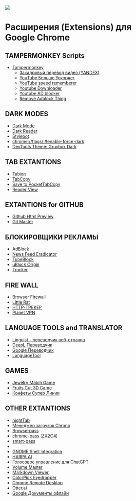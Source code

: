 <img src="https://logodownload.org/wp-content/uploads/2017/05/google-chrome-logo-5.png" align="middle">

# Расширения (Extensions) для Google Chrome

## TAMPERMONKEY Scripts

- [Tampermonkey](https://chrome.google.com/webstore/detail/tampermonkey/dhdgffkkebhmkfjojejmpbldmpobfkfo)
  - [Закадровый перевод видео (YANDEX)](https://github.com/ilyhalight/voice-over-translation)
  - [YouTube Больше Ускоряет](https://github.com/orrstudio/More-Speeds-Buttons-for-YouTube)
  - [YouTube speed rememberer](https://greasyfork.org/ru/scripts/27091-youtube-speed-rememberer)
  - [Youtube Downloader](https://greasyfork.org/ru/scripts/446208-youtube-download-button)
  - [Youtube AD blocker](https://github.com/ChenZihan-sudo/Youtube-AD-blocker)
  - [Remove Adblock Thing](https://github.com/TheRealJoelmatic/RemoveAdblockThing)

## DARK MODES

- [Dark Mode](https://chrome.google.com/webstore/detail/dark-mode/dmghijelimhndkbmpgbldicpogfkceaj "Простая кнопка включения и выключения темной темы для страницы. Имеет список исключения сайтов.")
- [Dark Reader](https://darkreader.org "Настройка темнуй темы: яркость, контрастность и сепия. Можно включить для всех веб-сайтов или определенных доменов.")
- [Stylebot](https://github.com/ankit/stylebot "Stylebot - это расширение для браузера, позволяющее вручную менять внешний вид и содержание веб-страниц.")
- [chrome://flags/:#enable-force-dark](https://www.pocket-lint.com/how-to-enable-dark-mode-for-google-chrome/?utm_source=pocket_saves "принудительно включить темный режим для веб-контента Chrome")
- [DevTools Theme: Gruvbox Dark](https://chromewebstore.google.com/detail/devtools-theme-gruvbox-da/njcgdakjdifgccdgnoiphpnihcfopcmj "Темная тема для Devtools. Это тема для инструментов разработчика")

## TAB EXTANTIONS

- [Tabion](https://chromewebstore.google.com/detail/tabion-tab-manager/mifaenlfpfcafflooikjoboiaebmolnn "мощный менеджер вкладок")
- [TabCopy](https://chromewebstore.google.com/detail/tabcopy/micdllihgoppmejpecmkilggmaagfdmb "Быстрое копирование вкладок в буфер обмена")
- [Save to PocketTabCopy](https://chromewebstore.google.com/detail/save-to-pocket/niloccemoadcdkdjlinkgdfekeahmflj "это самый простой и быстрый способ захвата статей, видео и всего остального, что вы найдете в Интернете. Одним щелчком мыши собранный вами контент появится на всех ваших устройствах в чистом, свободном от отвлекающих факторов пространстве — его можно будет прочитать, когда вы будете готовы, дома, на работе или в дороге. ")
- [Reader View](https://chromewebstore.google.com/detail/reader-view/ecabifbgmdmgdllomnfinbmaellmclnh "позволяет переключаться между обычным видом и режимом чтения, нажимая кнопку действия страницы. ")

## EXTANTIONS for GITHUB

- [Github Html Preview](https://chromewebstore.google.com/detail/github-html-preview/pmpjligbgooljdpakhophgddmcipglna "Это расширение обеспечивает предварительный просмотр html-файла, загруженного на github.")
- [Git Master](https://chromewebstore.google.com/detail/git-master/klmeolbcejnhefkapdchfhlhhjgobhmo "Дерево файлов Git (GitHub && GitLab && Gitee && Gitea && Gogs)")

## БЛОКИРОВЩИКИ РЕКЛАМЫ

- [AdBlock](https://chromewebstore.google.com/detail/gighmmpiobklfepjocnamgkkbiglidom "Блокирует рекламу на YouTube, Facebook, Twitch и на всех ваших любимых сайтах.")
- [News Feed Eradicator](https://chromewebstore.google.com/detail/news-feed-eradicator/fjcldmjmjhkklehbacihaiopjklihlgg "News Feed Eradicator удаляет самую вызывающую привыкание часть Facebook, Twitter и других социальных сетей — ленту — и заменяет ее вдохновляющей цитатой.")
- [TubeBlock](https://chromewebstore.google.com/detail/tubeblock-adblock-for-you/mkdijghjjdkfpohnmmoicikpkjodcmio "Adblock for Youtube")
- [uBlock Origin](https://chromewebstore.google.com/detail/ublock-origin/cjpalhdlnbpafiamejdnhcphjbkeiagm "эффективный блокировщик: он использует меньше оперативной памяти и меньше нагружает ЦП, при этом используя больше фильтров, чем другие популярные блокировщики.")
- [Trocker](https://chromewebstore.google.com/detail/trocker/bjojfeillmmoeadgobbcknkgdkngbcdb "блокирует попытки трекеров электронной почты и не позволяет им отслеживать, что вы делаете с полученными электронными письмами.")

## FIRE WALL

- [Browser Firewall](https://chromewebstore.google.com/detail/browser-firewall/pnihjpieldkckighiojnlfkgeennledi "это мощное расширение, которое позволяет блокировать доступ любого расширения или веб-сайта к вашей сети.")
- [Little Rat](https://chromewebstore.google.com/detail/little-rat/oiopkpalpilladnibecobcecijffaflf "это расширение предназначенно для мониторинга сетевого трафика. Легко просматривайте, отслеживайте и блокируйте трафик от других расширений Chrome отдельно для каждого расширения.")
- [HTTP-ТРЕКЕР](https://chromewebstore.google.com/detail/http-tracker/fklakbbaaknbgcedidhblbnhclijnhbi "Проверяйте заголовки HTTP-запросов, файлы cookie, данные, заголовки ответов, файлы cookie и добавляйте/изменяйте заголовки запросов перед отправкой запросов.")
- [Planet VPN](https://chromewebstore.google.com/detail/%D0%B1%D0%B5%D1%81%D0%BF%D0%BB%D0%B0%D1%82%D0%BD%D1%8B%D0%B9-vpn-%D0%BF%D1%80%D0%BE%D0%BA%D1%81%D0%B8-%D0%B8-%D0%B1/hipncndjamdcmphkgngojegjblibadbe "Бесплатный VPN-прокси и блокировщик рекламы")

## LANGUAGE TOOLS and TRANSLATOR

- [Linguist - переводчик веб-страниц](https://chromewebstore.google.com/detail/linguist-%D0%BF%D0%B5%D1%80%D0%B5%D0%B2%D0%BE%D0%B4%D1%87%D0%B8%D0%BA-%D0%B2%D0%B5%D0%B1-%D1%81/gbefmodhlophhakmoecijeppjblibmie "Перевод страниц и текстов, словарь, история, автономные и настраиваемые переводчики")
- [DeepL Переводчик](https://chromewebstore.google.com/detail/deepl-%D0%BF%D0%B5%D1%80%D0%B5%D0%B2%D0%BE%D0%B4%D1%87%D0%B8%D0%BA-%E2%80%93-%D0%BF%D0%B5%D1%80%D0%B5%D0%B2%D0%BE/cofdbpoegempjloogbagkncekinflcnj "Перевод при чтении и письме")
- [Google Переводчик](https://chromewebstore.google.com/detail/google-%D0%BF%D0%B5%D1%80%D0%B5%D0%B2%D0%BE%D0%B4%D1%87%D0%B8%D0%BA/aapbdbdomjkkjkaonfhkkikfgjllcleb "быстро переводить веб-страницы")
- [LanguageTool](https://chromewebstore.google.com/detail/languagetool-%E2%80%93-%D0%BA%D0%BE%D1%80%D1%80%D0%B5%D0%BA%D1%82%D0%BE%D1%80/oldceeleldhonbafppcapldpdifcinji "корректор грамматики и орфографии")

## GAMES

- [Jewelry Match Game](https://chromewebstore.google.com/detail/jewelry-match-game/ineaaihjbnlcbcpbfndkjickelejlnaf "2 различных режима и более 50 сложных уровней ждут вас в этой конфетной игре.")
- [Fruits Cut 3D Game](https://chromewebstore.google.com/detail/fruits-cut-3d-game/ihighpmpfmmdjeofedjdmkcfhkofcfnb "Разрежьте все фрукты, как хороший ниндзя и собирайте очки. Следите за бомбами, они сбрасывают ваш счет.")
- [Конфеты Супер Линии](https://chromewebstore.google.com/detail/%D0%BA%D0%BE%D0%BD%D1%84%D0%B5%D1%82%D1%8B-%D1%81%D1%83%D0%BF%D0%B5%D1%80-%D0%BB%D0%B8%D0%BD%D0%B8%D0%B8/goiplcdjcgofiilgmnnnecjjfcmclkmc "Готов взять конфетку? Соберите как минимум три конфеты в ряд, чтобы заработать очки и повысить уровень.")

## OTHER EXTANTIONS

- [nightTab](https://github.com/orrstudio/nightTab#nighttab---a-custom-start-page "Загружено из:/home/orr/GITHUB/nightTab/chrome_extention")
- [Менеджер загрузок Chrono](https://chrome.google.com/webstore/detail/chrono-download-manager/mciiogijehkdemklbdcbfkefimifhecn)
- [Browserpass](https://chrome.google.com/webstore/detail/browserpass/naepdomgkenhinolocfifgehidddafch)
- [chrome-pass (ZX2C4)](https://github.com/hsanson/chrome-pass)
- [smart-pass](https://github.com/fmeum/smart-pass)
- 
- [GNOME Shell integration](https://chrome.google.com/webstore/detail/gnome-shell-integration/gphhapmejobijbbhgpjhcjognlahblep)
- [HARPA AI](https://chromewebstore.google.com/detail/harpa-ai-%D0%B0%D0%B3%D0%B5%D0%BD%D1%82-%D0%B0%D0%B2%D1%82%D0%BE%D0%BC%D0%B0%D1%82%D0%B8%D0%B7%D0%B0/eanggfilgoajaocelnaflolkadkeghjp "может быстро резюмировать многочасовые видео по частям, экономя ваше время на просмотре. это чат с искусственным интеллектом на любом сайте. Он предоставляет GPT-ответы рядом с результатами поиска Google / Bing / DuckDuckGo / Yahoo, позволяет разговаривать с веб-страницами, видео и PDF, резюмировать юридические документы, извлекать данные, SEO-ключевые слова и многое другое, что делает его идеальным помощником в исследованиях")
- [Голосовое управление для ChatGPT](https://chromewebstore.google.com/detail/%D0%B3%D0%BE%D0%BB%D0%BE%D1%81%D0%BE%D0%B2%D0%BE%D0%B5-%D1%83%D0%BF%D1%80%D0%B0%D0%B2%D0%BB%D0%B5%D0%BD%D0%B8%D0%B5-%D0%B4%D0%BB%D1%8F/baahncfnjojaofhdmdfkpeadigoemkif "Это расширение дополняет ChatGPT функциями голосового управления и чтения вслух с использованием передовых технологий распознавания голоса и преобразования текста в речь (TTS). Что позволяет вести голосовые разговоры с ChatGPT на нескольких языках. Это расширение помогает вам общаться с ИИ без ввода текста. ")
- [Volume Master](https://chromewebstore.google.com/detail/volume-master-%D1%80%D0%B5%D0%B3%D1%83%D0%BB%D1%8F%D1%82%D0%BE%D1%80-%D0%B3/jghecgabfgfdldnmbfkhmffcabddioke "Самый простой и надежный усилитель громкости")
- [Markdown Viewer](https://chrome.google.com/webstore/detail/markdown-viewer/ckkdlimhmcjmikdlpkmbgfkaikojcbjk)
- [ColorPick Eyedropper](https://chromewebstore.google.com/detail/colorpick-eyedropper/ohcpnigalekghcmgcdcenkpelffpdolg "Увеличенная пипетка и инструмент выбора цвета, который позволяет выбирать значения цвета с веб-страниц")
- [Chrome Remote Desktop](https://chromewebstore.google.com/detail/chrome-remote-desktop/inomeogfingihgjfjlpeplalcfajhgai "Позволяет пользователям удаленно получать доступ к другому компьютеру через браузер Chrome.")
- [Otter.ai](https://chromewebstore.google.com/detail/otterai-record-and-transc/bnmojkbbkkonlmlfgejehefjldooiedp "записывайте и расшифровывайте онлайн встречи")
- [Google Документы офлайн](https://chromewebstore.google.com/detail/google-%D0%B4%D0%BE%D0%BA%D1%83%D0%BC%D0%B5%D0%BD%D1%82%D1%8B-%D0%BE%D1%84%D0%BB%D0%B0%D0%B9%D0%BD/ghbmnnjooekpmoecnnnilnnbdlolhkhi "Благодаря расширению вы можете пользоваться Диском, Документами, Таблицами и Презентациями без подключения к Интернету.")
